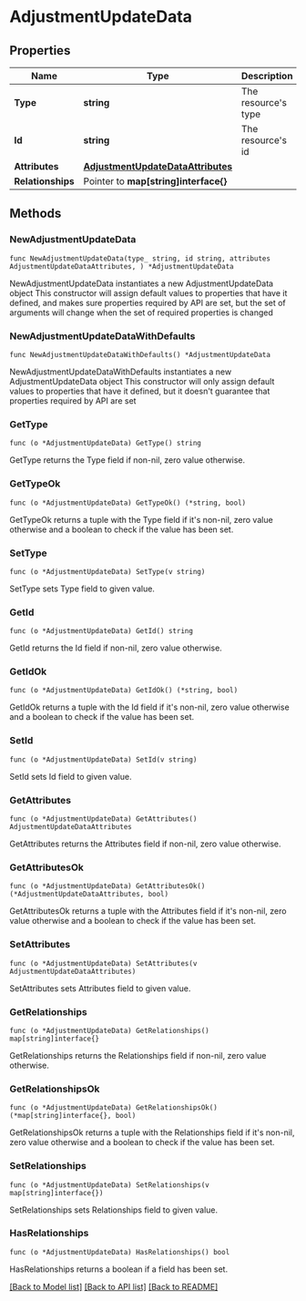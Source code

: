 # AdjustmentUpdateData

## Properties

Name | Type | Description | Notes
------------ | ------------- | ------------- | -------------
**Type** | **string** | The resource&#39;s type | 
**Id** | **string** | The resource&#39;s id | 
**Attributes** | [**AdjustmentUpdateDataAttributes**](AdjustmentUpdateDataAttributes.md) |  | 
**Relationships** | Pointer to **map[string]interface{}** |  | [optional] 

## Methods

### NewAdjustmentUpdateData

`func NewAdjustmentUpdateData(type_ string, id string, attributes AdjustmentUpdateDataAttributes, ) *AdjustmentUpdateData`

NewAdjustmentUpdateData instantiates a new AdjustmentUpdateData object
This constructor will assign default values to properties that have it defined,
and makes sure properties required by API are set, but the set of arguments
will change when the set of required properties is changed

### NewAdjustmentUpdateDataWithDefaults

`func NewAdjustmentUpdateDataWithDefaults() *AdjustmentUpdateData`

NewAdjustmentUpdateDataWithDefaults instantiates a new AdjustmentUpdateData object
This constructor will only assign default values to properties that have it defined,
but it doesn't guarantee that properties required by API are set

### GetType

`func (o *AdjustmentUpdateData) GetType() string`

GetType returns the Type field if non-nil, zero value otherwise.

### GetTypeOk

`func (o *AdjustmentUpdateData) GetTypeOk() (*string, bool)`

GetTypeOk returns a tuple with the Type field if it's non-nil, zero value otherwise
and a boolean to check if the value has been set.

### SetType

`func (o *AdjustmentUpdateData) SetType(v string)`

SetType sets Type field to given value.


### GetId

`func (o *AdjustmentUpdateData) GetId() string`

GetId returns the Id field if non-nil, zero value otherwise.

### GetIdOk

`func (o *AdjustmentUpdateData) GetIdOk() (*string, bool)`

GetIdOk returns a tuple with the Id field if it's non-nil, zero value otherwise
and a boolean to check if the value has been set.

### SetId

`func (o *AdjustmentUpdateData) SetId(v string)`

SetId sets Id field to given value.


### GetAttributes

`func (o *AdjustmentUpdateData) GetAttributes() AdjustmentUpdateDataAttributes`

GetAttributes returns the Attributes field if non-nil, zero value otherwise.

### GetAttributesOk

`func (o *AdjustmentUpdateData) GetAttributesOk() (*AdjustmentUpdateDataAttributes, bool)`

GetAttributesOk returns a tuple with the Attributes field if it's non-nil, zero value otherwise
and a boolean to check if the value has been set.

### SetAttributes

`func (o *AdjustmentUpdateData) SetAttributes(v AdjustmentUpdateDataAttributes)`

SetAttributes sets Attributes field to given value.


### GetRelationships

`func (o *AdjustmentUpdateData) GetRelationships() map[string]interface{}`

GetRelationships returns the Relationships field if non-nil, zero value otherwise.

### GetRelationshipsOk

`func (o *AdjustmentUpdateData) GetRelationshipsOk() (*map[string]interface{}, bool)`

GetRelationshipsOk returns a tuple with the Relationships field if it's non-nil, zero value otherwise
and a boolean to check if the value has been set.

### SetRelationships

`func (o *AdjustmentUpdateData) SetRelationships(v map[string]interface{})`

SetRelationships sets Relationships field to given value.

### HasRelationships

`func (o *AdjustmentUpdateData) HasRelationships() bool`

HasRelationships returns a boolean if a field has been set.


[[Back to Model list]](../README.md#documentation-for-models) [[Back to API list]](../README.md#documentation-for-api-endpoints) [[Back to README]](../README.md)


